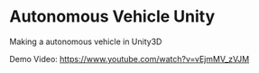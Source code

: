 # Autonomous Vehicle Unity
 Making a autonomous vehicle in Unity3D
 

 Demo Video:
 https://www.youtube.com/watch?v=vEjmMV_zVJM
